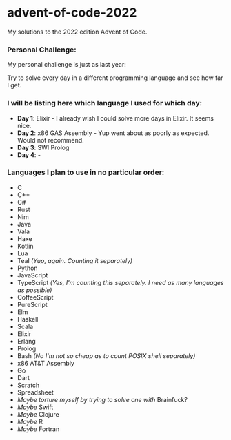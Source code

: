 # advent-of-code-2022
My solutions to the 2022 edition Advent of Code.

### Personal Challenge:
My personal challenge is just as last year:

Try to solve every day in a different programming language and see how far I get.

### I will be listing here which language I used for which day:

- **Day 1**: Elixir - I already wish I could solve more days in Elixir. It seems nice.
- **Day 2**: x86 GAS Assembly - Yup went about as poorly as expected. Would not recommend.
- **Day 3**: SWI Prolog
- **Day 4**: -

### Languages I plan to use in no particular order:
- C
- C++
- C#
- Rust
- Nim
- Java
- Vala
- Haxe
- Kotlin
- Lua
- Teal *(Yup, again. Counting it separately)*
- Python
- JavaScript
- TypeScript *(Yes, I'm counting this separately. I need as many languages as possible)*
- CoffeeScript
- PureScript
- Elm
- Haskell
- Scala
- Elixir
- Erlang
- Prolog
- Bash *(No I'm not so cheap as to count POSIX shell separately)*
- x86 AT&T Assembly
- Go
- Dart
- Scratch
- Spreadsheet
- *Maybe torture myself by trying to solve one with* Brainfuck?
- *Maybe* Swift
- *Maybe* Clojure
- *Maybe* R
- *Maybe* Fortran
